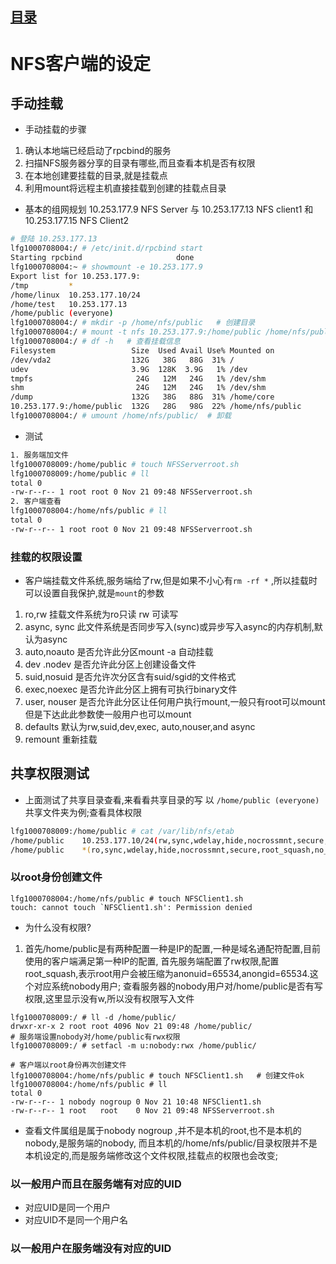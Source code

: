 ## [目录](https://github.com/Letitmiss/FS-learning/blob/master/README.md)

# NFS客户端的设定

## 手动挂载
* 手动挂载的步骤
1. 确认本地端已经启动了rpcbind的服务
2. 扫描NFS服务器分享的目录有哪些,而且查看本机是否有权限
3. 在本地创建要挂载的目录,就是挂载点
4. 利用mount将远程主机直接挂载到创建的挂载点目录

* 基本的组网规划 10.253.177.9 NFS Server 与 10.253.177.13 NFS client1 和10.253.177.15 NFS Client2  
```bash
# 登陆 10.253.177.13 
lfg1000708004:/ # /etc/init.d/rpcbind start
Starting rpcbind                     done
lfg1000708004:~ # showmount -e 10.253.177.9
Export list for 10.253.177.9:
/tmp         *
/home/linux  10.253.177.10/24
/home/test   10.253.177.13
/home/public (everyone)
lfg1000708004:/ # mkdir -p /home/nfs/public   # 创建目录
lfg1000708004:/ # mount -t nfs 10.253.177.9:/home/public /home/nfs/public/   # 挂载
lfg1000708004:/ # df -h   # 查看挂载信息
Filesystem                 Size  Used Avail Use% Mounted on
/dev/vda2                  132G   38G   88G  31% /
udev                       3.9G  128K  3.9G   1% /dev
tmpfs                       24G   12M   24G   1% /dev/shm
shm                         24G   12M   24G   1% /dev/shm
/dump                      132G   38G   88G  31% /home/core
10.253.177.9:/home/public  132G   28G   98G  22% /home/nfs/public
lfg1000708004:/ # umount /home/nfs/public/  # 卸载
```
* 测试 
```bash
1. 服务端加文件
lfg1000708009:/home/public # touch NFSServerroot.sh
lfg1000708009:/home/public # ll
total 0
-rw-r--r-- 1 root root 0 Nov 21 09:48 NFSServerroot.sh
2. 客户端查看
lfg1000708004:/home/nfs/public # ll
total 0
-rw-r--r-- 1 root root 0 Nov 21 09:48 NFSServerroot.sh
```
### 挂载的权限设置
* 客户端挂载文件系统,服务端给了rw,但是如果不小心有`rm -rf *` ,所以挂载时可以设置自我保护,就是`mount`的参数
1. ro,rw 挂载文件系统为ro只读 rw 可读写
2. async, sync 此文件系统是否同步写入(sync)或异步写入async的内存机制,默认为async
3. auto,noauto 是否允许此分区mount -a 自动挂载
4. dev .nodev 是否允许此分区上创建设备文件
5. suid,nosuid 是否允许次分区含有suid/sgid的文件格式
6. exec,noexec 是否允许此分区上拥有可执行binary文件
7. user, nouser 是否允许此分区让任何用户执行mount,一般只有root可以mount 但是下达此此参数使一般用户也可以mount
8. defaults 默认为rw,suid,dev,exec, auto,nouser,and async
9. remount 重新挂载

## 共享权限测试
* 上面测试了共享目录查看,来看看共享目录的写 以 `/home/public (everyone)`共享文件夹为例;查看具体权限
```bash
lfg1000708009:/home/public # cat /var/lib/nfs/etab 
/home/public	10.253.177.10/24(rw,sync,wdelay,hide,nocrossmnt,secure,root_squash,no_all_squash,no_subtree_check,secure_locks,acl,anonuid=65534,anongid=65534)
/home/public	*(ro,sync,wdelay,hide,nocrossmnt,secure,root_squash,no_all_squash,no_subtree_check,secure_locks,acl,anonuid=65534,anongid=65534)
```
### 以root身份创建文件
```
lfg1000708004:/home/nfs/public # touch NFSClient1.sh
touch: cannot touch `NFSClient1.sh': Permission denied
```
* 为什么没有权限? 
1. 首先/home/public是有两种配置一种是IP的配置,一种是域名通配符配置,目前使用的客户端满足第一种IP的配置, 首先服务端配置了rw权限,配置root_squash,表示root用户会被压缩为anonuid=65534,anongid=65534.这个对应系统nobody用户; 查看服务器的nobody用户对/home/public是否有写权限,这里显示没有w,所以没有权限写入文件
```
lfg1000708009:/ # ll -d /home/public/
drwxr-xr-x 2 root root 4096 Nov 21 09:48 /home/public/
# 服务端设置nobody对/home/public有rwx权限
lfg1000708009:/ # setfacl -m u:nobody:rwx /home/public/
```
```
# 客户端以root身份再次创建文件
lfg1000708004:/home/nfs/public # touch NFSClient1.sh   # 创建文件ok
lfg1000708004:/home/nfs/public # ll
total 0
-rw-r--r-- 1 nobody nogroup 0 Nov 21 10:48 NFSClient1.sh  
-rw-r--r-- 1 root   root    0 Nov 21 09:48 NFSServerroot.sh
```
* 查看文件属组是属于nobody nogroup ,并不是本机的root,也不是本机的nobody,是服务端的nobody, 而且本机的/home/nfs/public/目录权限并不是本机设定的,而是服务端修改这个文件权限,挂载点的权限也会改变;

### 以一般用户而且在服务端有对应的UID
* 对应UID是同一个用户
* 对应UID不是同一个用户名
### 以一般用户在服务端没有对应的UID






